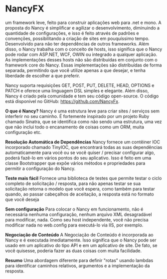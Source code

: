 # NancyFX
um framework leve, feito para construir aplicações web para .net e mono. A proposta do Nancy é simplificar e agilizar o desenvolvimento, diminuindo a quantidade de configurações, e isso é feito através de padrões e convenções, possibilitando a criação de sites em pouquíssimo tempo. Desenvolvido para não ter dependências de outros frameworks. Além disso, o Nancy trabalha com o conceito de hosts, isso significa que o Nancy pode rodar com ASP.NET, WCF, OWIN ou integrado a qualquer aplicação. As implementações desses hosts não são distribuídas em conjunto com o framework core do Nancy. Essas implementações são distribuídas de forma separada, permitindo que você utilize apenas a que desejar, e tenha liberdade de escolher a que preferir.

Nancy suporta requisições GET, POST, PUT, DELETE, HEAD, OPTIONS e PATCH e oferece uma linguagem DSL simples e elegante. Além disso, Nancy é criado pela comunidade e tem seu código open-source. O código está disponível no GitHub: https://github.com/NancyFx.

**O que é Nancy?**
Nancy é uma estrutura leve para criar sites / serviços sem interferir no seu caminho. É fortemente inspirado por um projeto Ruby chamado Sinatra, que se identifica como não sendo uma estrutura, uma vez que não inclui todo o encanamento de coisas como um ORM, muita configuração etc.


**Resolução Automática de Dependências**
Nancy fornece um contêiner IOC incorporado chamado TinyIOC, que encontrará todas as suas dependências automaticamente para você ou se você quiser / precisar configurar algo, poderá fazê-lo em vários pontos do seu aplicativo. Isso é feito em uma classe Bootstrapper que expõe vários métodos e propriedades para permitir a configuração do Nancy.


**Teste mais fácil**
Fornece uma biblioteca de testes que permite testar o ciclo completo de solicitação / resposta, para não apenas testar se sua solicitação retorna o modelo que você espera, como também para testar quando, ao passar cabeçalhos de aceitação, a resposta está no formato que você deseja


**Sem configuração**
Para colocar o Nancy em funcionamento, não é necessária nenhuma configuração, nenhum arquivo XML desagradável para modificar, nada. Como seu host independente, você não precisa modificar nada no web.config para executá-lo via IIS, por exemplo.


**Negociação de Conteúdo**
A Negociação de Conteúdo é incorporada ao Nancy e é executada imediatamente. Isso significa que o Nancy pode ser usado em um aplicativo do tipo API e em um aplicativo de site. De fato, se você quisesse, poderia fazer as duas coisas com muita facilidade.

**Resumo**
Uma abordagem diferente para definir "rotas" usando lambdas para identificar caminhos relativos, argumentos e a implementação da resposta.
